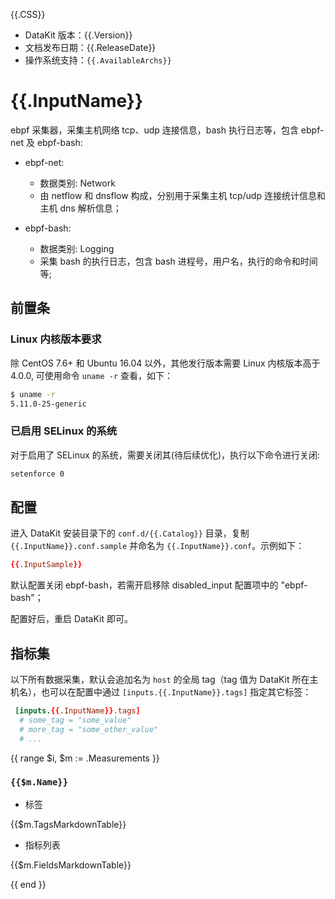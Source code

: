 {{.CSS}}

- DataKit 版本：{{.Version}}
- 文档发布日期：{{.ReleaseDate}}
- 操作系统支持：`{{.AvailableArchs}}`

# {{.InputName}}

ebpf 采集器，采集主机网络 tcp、udp 连接信息，bash 执行日志等，包含 ebpf-net 及 ebpf-bash:

  * ebpf-net:
    * 数据类别: Network
    * 由 netflow 和 dnsflow 构成，分别用于采集主机 tcp/udp 连接统计信息和主机 dns 解析信息；

  * ebpf-bash:
    * 数据类别: Logging
    * 采集 bash 的执行日志，包含 bash 进程号，用户名，执行的命令和时间等;

## 前置条

### Linux 内核版本要求

除 CentOS 7.6+ 和 Ubuntu 16.04 以外，其他发行版本需要 Linux 内核版本高于 4.0.0,
可使用命令 `uname -r` 查看，如下：

```sh
$ uname -r 
5.11.0-25-generic
```

### 已启用 SELinux 的系统

对于启用了 SELinux 的系统，需要关闭其(待后续优化)，执行以下命令进行关闭:

```sh
setenforce 0
```

## 配置

进入 DataKit 安装目录下的 `conf.d/{{.Catalog}}` 目录，复制 `{{.InputName}}.conf.sample` 并命名为 `{{.InputName}}.conf`。示例如下：

```toml
{{.InputSample}}
```

默认配置关闭 ebpf-bash，若需开启移除 disabled_input 配置项中的 "ebpf-bash"；

配置好后，重启 DataKit 即可。
## 指标集

以下所有数据采集，默认会追加名为 `host` 的全局 tag（tag 值为 DataKit 所在主机名），也可以在配置中通过 `[inputs.{{.InputName}}.tags]` 指定其它标签：

``` toml
 [inputs.{{.InputName}}.tags]
  # some_tag = "some_value"
  # more_tag = "some_other_value"
  # ...
```

{{ range $i, $m := .Measurements }}

### `{{$m.Name}}`

-  标签

{{$m.TagsMarkdownTable}}

- 指标列表

{{$m.FieldsMarkdownTable}}

{{ end }}
